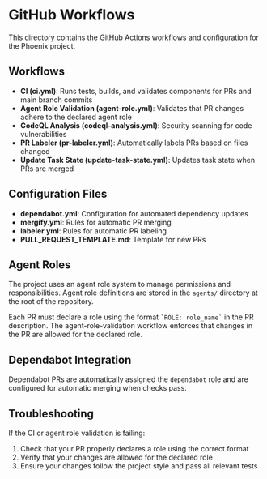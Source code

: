 # GitHub Workflows

This directory contains the GitHub Actions workflows and configuration for the Phoenix project.

## Workflows

- **CI (ci.yml)**: Runs tests, builds, and validates components for PRs and main branch commits
- **Agent Role Validation (agent-role.yml)**: Validates that PR changes adhere to the declared agent role
- **CodeQL Analysis (codeql-analysis.yml)**: Security scanning for code vulnerabilities
- **PR Labeler (pr-labeler.yml)**: Automatically labels PRs based on files changed
- **Update Task State (update-task-state.yml)**: Updates task state when PRs are merged

## Configuration Files

- **dependabot.yml**: Configuration for automated dependency updates
- **mergify.yml**: Rules for automatic PR merging
- **labeler.yml**: Rules for automatic PR labeling
- **PULL_REQUEST_TEMPLATE.md**: Template for new PRs

## Agent Roles

The project uses an agent role system to manage permissions and responsibilities. Agent role definitions are stored in the `agents/` directory at the root of the repository.

Each PR must declare a role using the format `` `ROLE: role_name` `` in the PR description. The agent-role-validation workflow enforces that changes in the PR are allowed for the declared role.

## Dependabot Integration

Dependabot PRs are automatically assigned the `dependabot` role and are configured for automatic merging when checks pass.

## Troubleshooting

If the CI or agent role validation is failing:

1. Check that your PR properly declares a role using the correct format
2. Verify that your changes are allowed for the declared role
3. Ensure your changes follow the project style and pass all relevant tests
